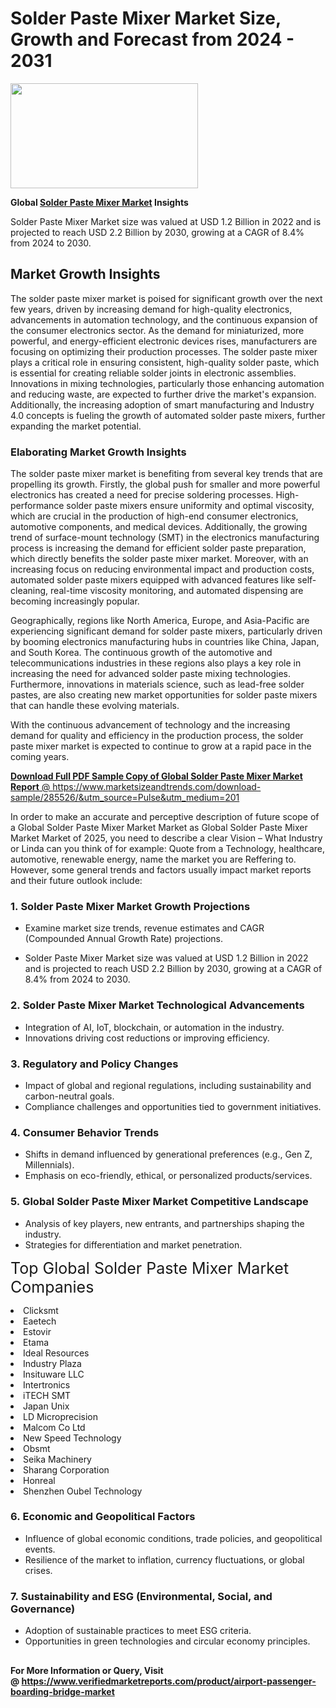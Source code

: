 <H1>Solder Paste Mixer Market Size, Growth and Forecast from 2024 - 2031</H1><img class="aligncenter size-medium wp-image-584254" src="https://thirdeyenews.in/wp-content/uploads/2024/09/Global-Market-Research-300x168.jpeg" alt="" width="300" height="168" /><p><strong>Global&nbsp;<a href="https://www.marketsizeandtrends.com/download-sample/285526/&amp;utm_source=Pulse&amp;utm_medium=201">Solder Paste Mixer Market</a> Insights</strong></p><p>Solder Paste Mixer Market size was valued at USD 1.2 Billion in 2022 and is projected to reach USD 2.2 Billion by 2030, growing at a CAGR of 8.4% from 2024 to 2030.</p><p><h2>Market Growth Insights</h2> <p>The solder paste mixer market is poised for significant growth over the next few years, driven by increasing demand for high-quality electronics, advancements in automation technology, and the continuous expansion of the consumer electronics sector. As the demand for miniaturized, more powerful, and energy-efficient electronic devices rises, manufacturers are focusing on optimizing their production processes. The solder paste mixer plays a critical role in ensuring consistent, high-quality solder paste, which is essential for creating reliable solder joints in electronic assemblies. Innovations in mixing technologies, particularly those enhancing automation and reducing waste, are expected to further drive the market's expansion. Additionally, the increasing adoption of smart manufacturing and Industry 4.0 concepts is fueling the growth of automated solder paste mixers, further expanding the market potential.</p> <p><a href="#"></a></p> <h3>Elaborating Market Growth Insights</h3> <p>The solder paste mixer market is benefiting from several key trends that are propelling its growth. Firstly, the global push for smaller and more powerful electronics has created a need for precise soldering processes. High-performance solder paste mixers ensure uniformity and optimal viscosity, which are crucial in the production of high-end consumer electronics, automotive components, and medical devices. Additionally, the growing trend of surface-mount technology (SMT) in the electronics manufacturing process is increasing the demand for efficient solder paste preparation, which directly benefits the solder paste mixer market. Moreover, with an increasing focus on reducing environmental impact and production costs, automated solder paste mixers equipped with advanced features like self-cleaning, real-time viscosity monitoring, and automated dispensing are becoming increasingly popular.</p> <p>Geographically, regions like North America, Europe, and Asia-Pacific are experiencing significant demand for solder paste mixers, particularly driven by booming electronics manufacturing hubs in countries like China, Japan, and South Korea. The continuous growth of the automotive and telecommunications industries in these regions also plays a key role in increasing the need for advanced solder paste mixing technologies. Furthermore, innovations in materials science, such as lead-free solder pastes, are also creating new market opportunities for solder paste mixers that can handle these evolving materials.</p> <p>With the continuous advancement of technology and the increasing demand for quality and efficiency in the production process, the solder paste mixer market is expected to continue to grow at a rapid pace in the coming years.</p> <p><a href="#"></p><p><span class=""><strong>Download Full PDF Sample Copy of Global Solder Paste Mixer Market Report</strong> @ <a href="https://www.marketsizeandtrends.com/download-sample/285526/&amp;utm_source=Pulse&amp;utm_medium=201" target="_blank">https://www.marketsizeandtrends.com/download-sample/285526/&amp;utm_source=Pulse&amp;utm_medium=201</a></span></p><p>In order to make an accurate and perceptive description of future scope of a Global&nbsp;Solder Paste Mixer Market Market as Global&nbsp;Solder Paste Mixer Market Market of 2025, you need to describe a clear Vision &ndash; What Industry or Linda can you think of for example: Quote from a Technology, healthcare, automotive, renewable energy, name the market you are Reffering to. However, some general trends and factors usually impact market reports and their future outlook include:</p><h3>1.&nbsp;<strong>Solder Paste Mixer Market Growth Projections</strong></h3><ul><li>Examine market size trends, revenue estimates and CAGR (Compounded Annual Growth Rate) projections.</li><li><p>Solder Paste Mixer Market size was valued at USD 1.2 Billion in 2022 and is projected to reach USD 2.2 Billion by 2030, growing at a CAGR of 8.4% from 2024 to 2030.</p></li></ul><h3>2.&nbsp;<strong>Solder Paste Mixer Market Technological Advancements</strong></h3><ul><li>Integration of AI, IoT, blockchain, or automation in the industry.</li><li>Innovations driving cost reductions or improving efficiency.</li></ul><h3>3.&nbsp;<strong>Regulatory and Policy Changes</strong></h3><ul><li>Impact of global and regional regulations, including sustainability and carbon-neutral goals.</li><li>Compliance challenges and opportunities tied to government initiatives.</li></ul><h3>4.&nbsp;<strong>Consumer Behavior Trends</strong></h3><ul><li>Shifts in demand influenced by generational preferences (e.g., Gen Z, Millennials).</li><li>Emphasis on eco-friendly, ethical, or personalized products/services.</li></ul><h3>5.&nbsp;<strong>Global Solder Paste Mixer Market Competitive Landscape</strong></h3><ul><li>Analysis of key players, new entrants, and partnerships shaping the industry.</li><li>Strategies for differentiation and market penetration.</li></ul><p data-pm-slice="1 1 []"><span style="color: inherit; font-family: inherit; font-size: 25px;">Top Global Solder Paste Mixer Market Companies</span></p><div class="" data-test-id=""><p><li>Clicksmt</li><li> Eaetech</li><li> Estovir</li><li> Etama</li><li> Ideal Resources</li><li> Industry Plaza</li><li> Insituware LLC</li><li> Intertronics</li><li> iTECH SMT</li><li> Japan Unix</li><li> LD Microprecision</li><li> Malcom Co Ltd</li><li> New Speed Technology</li><li> Obsmt</li><li> Seika Machinery</li><li> Sharang Corporation</li><li> Honreal</li><li> Shenzhen Oubel Technology</li></p></div><h3>6.&nbsp;<strong>Economic and Geopolitical Factors</strong></h3><ul><li>Influence of global economic conditions, trade policies, and geopolitical events.</li><li>Resilience of the market to inflation, currency fluctuations, or global crises.</li></ul><h3>7.&nbsp;<strong>Sustainability and ESG (Environmental, Social, and Governance)</strong></h3><ul><li>Adoption of sustainable practices to meet ESG criteria.</li><li>Opportunities in green technologies and circular economy principles.</li></ul><h2><strong style="font-size: 14px;">For More Information or Query, Visit @&nbsp;</strong><a style="background-color: #ffffff; font-size: 14px;" href="https://www.marketsizeandtrends.com/report/solder-paste-mixer-market/" target="_blank">https://www.verifiedmarketreports.com/product/airport-passenger-boarding-bridge-market</a></h2>
